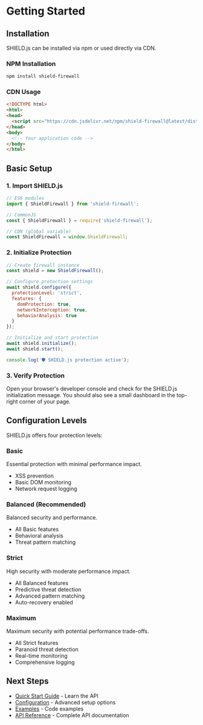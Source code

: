 # Getting Started

## Installation

SHIELD.js can be installed via npm or used directly via CDN.

### NPM Installation

```bash
npm install shield-firewall
```

### CDN Usage

```html
<!DOCTYPE html>
<html>
<head>
  <script src="https://cdn.jsdelivr.net/npm/shield-firewall@latest/dist/shield-firewall.min.js"></script>
</head>
<body>
  <!-- Your application code -->
</body>
</html>
```

## Basic Setup

### 1. Import SHIELD.js

```javascript
// ES6 modules
import { ShieldFirewall } from 'shield-firewall';

// CommonJS
const { ShieldFirewall } = require('shield-firewall');

// CDN (global variable)
const ShieldFirewall = window.ShieldFirewall;
```

### 2. Initialize Protection

```javascript
// Create firewall instance
const shield = new ShieldFirewall();

// Configure protection settings
await shield.configure({
  protectionLevel: 'strict',
  features: {
    domProtection: true,
    networkInterception: true,
    behaviorAnalysis: true
  }
});

// Initialize and start protection
await shield.initialize();
await shield.start();

console.log('🛡️ SHIELD.js protection active');
```

### 3. Verify Protection

Open your browser's developer console and check for the SHIELD.js initialization message. You should also see a small dashboard in the top-right corner of your page.

## Configuration Levels

SHIELD.js offers four protection levels:

### Basic
Essential protection with minimal performance impact.
- XSS prevention
- Basic DOM monitoring
- Network request logging

### Balanced (Recommended)
Balanced security and performance.
- All Basic features
- Behavioral analysis
- Threat pattern matching

### Strict
High security with moderate performance impact.
- All Balanced features
- Predictive threat detection
- Advanced pattern matching
- Auto-recovery enabled

### Maximum
Maximum security with potential performance trade-offs.
- All Strict features
- Paranoid threat detection
- Real-time monitoring
- Comprehensive logging

## Next Steps

- [Quick Start Guide](./quick-start) - Learn the API
- [Configuration](./configuration) - Advanced setup options
- [Examples](./examples) - Code examples
- [API Reference](./api-reference) - Complete API documentation